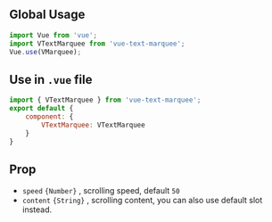 ## Global Usage

```js
import Vue from 'vue';
import VTextMarquee from 'vue-text-marquee';
Vue.use(VMarquee);
```

## Use in `.vue` file

```js
import { VTextMarquee } from 'vue-text-marquee';
export default {
    component: {
        VTextMarquee: VTextMarquee
    }
}
```

## Prop
- `speed` `{Number}` , scrolling speed,  default `50`
- `content` `{String}` , scrolling content, you can also use default slot instead.
